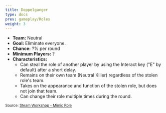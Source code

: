 ```yaml
---
title: Doppelganger
type: docs
prev: gameplay/Roles
weight: 3
---
```


- **Team:** Neutral
- **Goal:** Eliminate everyone.
- **Chance:** ?% per round
- **Minimum Players:** ?
- **Characteristics:**
  - Can steal the role of another player by using the Interact key ("E" by default) after a short delay.
  - Remains on their own team (Neutral Killer) regardless of the stolen role's team.
  - Takes on the appearance and function of the stolen role, but does not join that team.
  - Can change their role multiple times during the round.

<small>Source: [Steam Workshop - Mimic Role](https://steamcommunity.com/sharedfiles/filedetails/?id=2339261523)</small>

